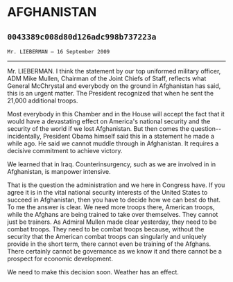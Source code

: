 # AFGHANISTAN
## `0043389c008d80d126adc998b737223a`
`Mr. LIEBERMAN — 16 September 2009`

---


Mr. LIEBERMAN. I think the statement by our top uniformed military 
officer, ADM Mike Mullen, Chairman of the Joint Chiefs of Staff, 
reflects what General McChrystal and everybody on the ground in 
Afghanistan has said, this is an urgent matter. The President 
recognized that when he sent the 21,000 additional troops.

Most everybody in this Chamber and in the House will accept the fact 
that it would have a devastating effect on America's national security 
and the security of the world if we lost Afghanistan. But then comes 
the question--incidentally, President Obama himself said this in a 
statement he made a while ago. He said we cannot muddle through in 
Afghanistan. It requires a decisive commitment to achieve victory.

We learned that in Iraq. Counterinsurgency, such as we are involved 
in in Afghanistan, is manpower intensive.

That is the question the administration and we here in Congress have. 
If you agree it is in the vital national security interests of the 
United States to succeed in Afghanistan, then you have to decide how we 
can best do that. To me the answer is clear. We need more troops there, 
American troops, while the Afghans are being trained to take over 
themselves. They cannot just be trainers. As Admiral Mullen made clear 
yesterday, they need to be combat troops. They need to be combat troops 
because, without the security that the American combat troops can 
singularly and uniquely provide in the short term, there cannot even be 
training of the Afghans. There certainly cannot be governance as we 
know it and there cannot be a prospect for economic development.

We need to make this decision soon. Weather has an effect.